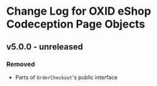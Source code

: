 # Change Log for OXID eShop Codeception Page Objects

## v5.0.0 - unreleased

### Removed
- Parts of `OrderCheckout`'s public interface
